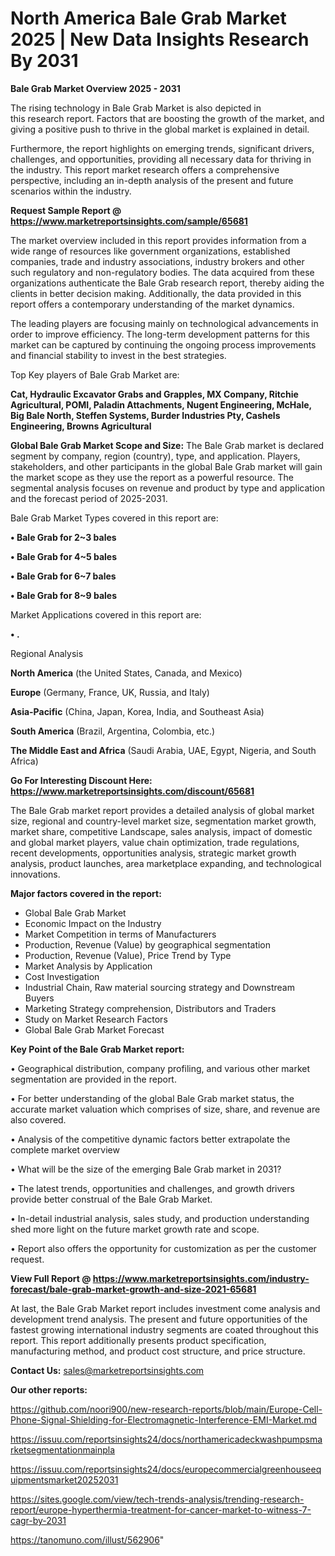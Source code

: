 # North America Bale Grab Market 2025 | New Data Insights Research By 2031

<Strong> Bale Grab Market Overview 2025 - 2031</strong>

The rising technology in Bale Grab Market is also depicted in this research report. Factors that are boosting the growth of the market, and giving a positive push to thrive in the global market is explained in detail.

Furthermore, the report highlights on emerging trends, significant drivers, challenges, and opportunities, providing all necessary data for thriving in the industry. This report market research offers a comprehensive perspective, including an in-depth analysis of the present and future scenarios within the industry.

<strong>Request Sample Report @ <a href=https://www.marketreportsinsights.com/sample/65681>https://www.marketreportsinsights.com/sample/65681</a></strong>

The market overview included in this report provides information from a wide range of resources like government organizations, established companies, trade and industry associations, industry brokers and other such regulatory and non-regulatory bodies. The data acquired from these organizations authenticate the Bale Grab research report, thereby aiding the clients in better decision making. Additionally, the data provided in this report offers a contemporary understanding of the market dynamics.

The leading players are focusing mainly on technological advancements in order to improve efficiency. The long-term development patterns for this market can be captured by continuing the ongoing process improvements and financial stability to invest in the best strategies.

Top Key players of Bale Grab Market are:

<strong>Cat, Hydraulic Excavator Grabs and Grapples, MX Company, Ritchie Agricultural, POMI, Paladin Attachments, Nugent Engineering, McHale, Big Bale North, Steffen Systems, Burder Industries Pty, Cashels Engineering, Browns Agricultural</strong>

<strong><b>Global Bale Grab Market Scope and Size:</b></strong>
The Bale Grab market is declared segment by company, region (country), type, and application. Players, stakeholders, and other participants in the global Bale Grab market will gain the market scope as they use the report as a powerful resource. The segmental analysis focuses on revenue and product by type and application and the forecast period of 2025-2031.

Bale Grab Market Types covered in this report are:

<strong>• Bale Grab for 2~3 bales

• Bale Grab for 4~5 bales

• Bale Grab for 6~7 bales

• Bale Grab for 8~9 bales</strong>

Market Applications covered in this report are:

<strong>• .</strong> 

Regional Analysis

<strong>North America</strong> (the United States, Canada, and Mexico)

<strong>Europe</strong> (Germany, France, UK, Russia, and Italy)

<strong>Asia-Pacific</strong> (China, Japan, Korea, India, and Southeast Asia)

<strong>South America</strong> (Brazil, Argentina, Colombia, etc.)

<strong>The Middle East and Africa</strong> (Saudi Arabia, UAE, Egypt, Nigeria, and South Africa)

<strong>Go For Interesting Discount Here: <a href=https://www.marketreportsinsights.com/discount/65681>https://www.marketreportsinsights.com/discount/65681</a></strong>

The Bale Grab market report provides a detailed analysis of global market size, regional and country-level market size, segmentation market growth, market share, competitive Landscape, sales analysis, impact of domestic and global market players, value chain optimization, trade regulations, recent developments, opportunities analysis, strategic market growth analysis, product launches, area marketplace expanding, and technological innovations.

<strong><b>Major factors covered in the report:</b></strong>
<ul>
  <li>Global Bale Grab Market </li>
  <li>Economic Impact on the Industry</li>
  <li>Market Competition in terms of Manufacturers</li>
  <li>Production, Revenue (Value) by geographical segmentation</li>
  <li>Production, Revenue (Value), Price Trend by Type</li>
  <li>Market Analysis by Application</li>
  <li>Cost Investigation</li>
  <li>Industrial Chain, Raw material sourcing strategy and Downstream Buyers</li>
  <li>Marketing Strategy comprehension, Distributors and Traders</li>
  <li>Study on Market Research Factors</li>
  <li>Global Bale Grab Market Forecast</li>
</ul>

<strong><b>Key Point of the Bale Grab Market report:</b></strong>

• Geographical distribution, company profiling, and various other market segmentation are provided in the report.

• For better understanding of the global Bale Grab market status, the accurate market valuation which comprises of size, share, and revenue are also covered.

• Analysis of the competitive dynamic factors better extrapolate the complete market overview

• What will be the size of the emerging Bale Grab market in 2031?

• The latest trends, opportunities and challenges, and growth drivers provide better construal of the Bale Grab Market.

• In-detail industrial analysis, sales study, and production understanding shed more light on the future market growth rate and scope.

• Report also offers the opportunity for customization as per the customer request.

<strong><b>View Full Report @ <a href=https://www.marketreportsinsights.com/industry-forecast/bale-grab-market-growth-and-size-2021-65681>https://www.marketreportsinsights.com/industry-forecast/bale-grab-market-growth-and-size-2021-65681</a></b></strong>


At last, the Bale Grab Market report includes investment come analysis and development trend analysis. The present and future opportunities of the fastest growing international industry segments are coated throughout this report. This report additionally presents product specification, manufacturing method, and product cost structure, and price structure.

<strong>Contact Us:</strong>
sales@marketreportsinsights.com

<strong>Our other reports:</strong>

<a href=https://github.com/noori900/new-research-reports/blob/main/Europe-Cell-Phone-Signal-Shielding-for-Electromagnetic-Interference-EMI-Market.md>https://github.com/noori900/new-research-reports/blob/main/Europe-Cell-Phone-Signal-Shielding-for-Electromagnetic-Interference-EMI-Market.md</a>

<a href=https://issuu.com/reportsinsights24/docs/northamericadeckwashpumpsmarketsegmentationmainpla>https://issuu.com/reportsinsights24/docs/northamericadeckwashpumpsmarketsegmentationmainpla</a>

<a href=https://issuu.com/reportsinsights24/docs/europecommercialgreenhouseequipmentsmarket20252031>https://issuu.com/reportsinsights24/docs/europecommercialgreenhouseequipmentsmarket20252031</a>

<a href=https://sites.google.com/view/tech-trends-analysis/trending-research-report/europe-hyperthermia-treatment-for-cancer-market-to-witness-7-cagr-by-2031>https://sites.google.com/view/tech-trends-analysis/trending-research-report/europe-hyperthermia-treatment-for-cancer-market-to-witness-7-cagr-by-2031</a>

<a href=https://tanomuno.com/illust/562906>https://tanomuno.com/illust/562906</a>"
